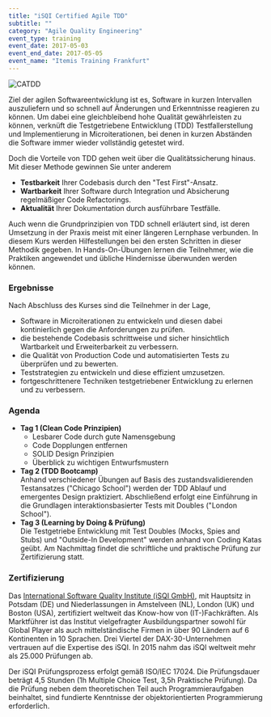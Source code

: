 ```yaml
---
title: "iSQI Certified Agile TDD"
subtitle: ""
category: "Agile Quality Engineering"
event_type: training
event_date: 2017-05-03
event_end_date: 2017-05-05
event_name: "Itemis Training Frankfurt"
---
```

![CATDD](/certificates/catdd.png)

Ziel der agilen Softwareentwicklung ist es, Software in kurzen Intervallen auszuliefern und so schnell auf Änderungen und Erkenntnisse reagieren zu können. Um dabei eine gleichbleibend hohe Qualität gewährleisten zu können, verknüft die Testgetriebene Entwicklung (TDD) Testfallerstellung und Implementierung in Microiterationen, bei denen in kurzen Abständen die Software immer wieder vollständig getestet wird.

Doch die Vorteile von TDD gehen weit über die Qualitätssicherung hinaus. Mit dieser Methode gewinnen Sie unter anderem

- **Testbarkeit** Ihrer Codebasis durch den "Test First"-Ansatz.
- **Wartbarkeit** Ihrer Software durch Integration und Absicherung regelmäßiger Code Refactorings.
- **Aktualität** Ihrer Dokumentation durch ausführbare Testfälle.

Auch wenn die Grundprinzipien von TDD schnell erläutert sind, ist deren Umsetzung in der Praxis meist mit einer längeren Lernphase verbunden.
In diesem Kurs werden Hilfestellungen bei den ersten Schritten in dieser Methodik gegeben. In Hands-On-Übungen lernen die Teilnehmer, wie die Praktiken angewendet und übliche Hindernisse überwunden werden können.

### Ergebnisse
Nach Abschluss des Kurses sind die Teilnehmer in der Lage,

- Software in Microiterationen zu entwickeln und diesen dabei kontinierlich gegen die Anforderungen zu prüfen.
- die bestehende Codebasis schrittweise und sicher hinsichtlich Wartbarkeit und Erweiterbarkeit zu verbessern.
- die Qualität von Production Code und automatisierten Tests zu überprüfen und zu bewerten.
- Teststrategien zu entwickeln und diese effizient umzusetzen.
- fortgeschrittenere Techniken testgetriebener Entwicklung zu erlernen und zu verbessern.

### Agenda

- **Tag 1 (Clean Code Prinzipien)**
  - Lesbarer Code durch gute Namensgebung
  - Code Dopplungen entfernen
  - SOLID Design Prinzipien
  - Überblick zu wichtigen Entwurfsmustern
- **Tag 2 (TDD Bootcamp)**  
Anhand verschiedener Übungen auf Basis des zustandsvalidierenden Testansatzes ("Chicago School") werden der TDD Ablauf und emergentes Design praktiziert. Abschließend erfolgt eine Einführung in die Grundlagen interaktionsbasierter Tests mit Doubles ("London School").
- **Tag 3 (Learning by Doing & Prüfung)**  
Die Testgetriebe Entwicklung mit Test Doubles (Mocks, Spies and Stubs) und "Outside-In Development" werden anhand von Coding Katas geübt. Am Nachmittag findet die schriftliche und praktische Prüfung zur Zertifizierung statt.

### Zertifizierung
Das [International Software Quality Institute (iSQI GmbH)](http://isqi.org), mit Hauptsitz in Potsdam (DE) und Niederlassungen in Amstelveen (NL), London (UK) und Boston (USA), zertifiziert weltweit das Know-how von (IT-)Fachkräften. Als Marktführer ist das Institut vielgefragter Ausbildungspartner sowohl für Global Player als auch mittelständische Firmen in über 90 Ländern auf 6 Kontinenten in 10 Sprachen. Drei Viertel der DAX-30-Unternehmen vertrauen auf die Expertise des iSQI. In 2015 nahm das iSQI weltweit mehr als 25.000 Prüfungen ab.  

Der iSQI Prüfungsprozess erfolgt gemäß ISO/IEC 17024.
Die Prüfungsdauer beträgt 4,5 Stunden (1h Multiple Choice Test, 3,5h Praktische Prüfung).
Da die Prüfung neben dem theoretischen Teil auch Programmieraufgaben beinhaltet, sind fundierte Kenntnisse der objektorientierten Programmierung erforderlich.  
